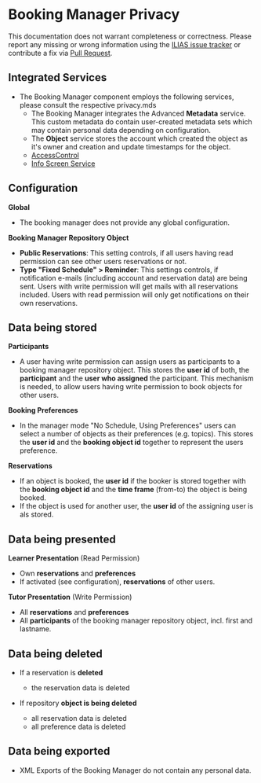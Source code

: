 # Booking Manager Privacy

This documentation does not warrant completeness or correctness. Please report any
missing or wrong information using the [ILIAS issue tracker](https://mantis.ilias.de)
or contribute a fix via [Pull Request](../../docs/development/contributing.md#pull-request-to-the-repositories).

## Integrated Services

- The Booking Manager component employs the following services, please consult the respective privacy.mds
    - The Booking Manager integrates the Advanced **Metadata** service. This custom metadata do contain user-created metadata sets which may contain personal data depending on configuration.
    - The **Object** service stores the account which created the
      object as it's owner and creation and update timestamps for the
      object.
    - [AccessControl](../../Services/AccessControl/PRIVACY.md)
    - [Info Screen Service](../../Services/InfoScreen/PRIVACY.md)

## Configuration

**Global**

  - The booking manager does not provide any global configuration.

**Booking Manager Repository Object**

  - **Public Reservations**: This setting controls, if all users having read permission can see other users reservations or not.
  - **Type "Fixed Schedule" > Reminder**: This settings controls, if notification e-mails (including account and reservation data) are being sent. Users with write permission will get mails with all reservations included. Users with read permission will only get notifications on their own reservations.

## Data being stored

**Participants**
- A user having write permission can assign users as participants to a booking manager repository object. This stores the **user id** of both, the **participant** and the **user who assigned** the participant. This mechanism is needed, to allow users having write permission to book objects for other users.

**Booking Preferences**
- In the manager mode "No Schedule, Using Preferences" users can select a number of objects as their preferences (e.g. topics). This stores the **user id** and the **booking object id** together to represent the users preference.

**Reservations**
- If an object is booked, the **user id** if the booker is stored together with the **booking object id** and the **time frame** (from-to) the object is being booked.
- If the object is used for another user, the **user id** of the assigning user is als stored.

## Data being presented

**Learner Presentation** (Read Permission)
- Own **reservations** and **preferences**
- If activated (see configuration), **reservations** of other users.

**Tutor Presentation** (Write Permission)
- All **reservations** and **preferences**
- All **participants** of the booking manager repository object, incl. first and lastname.

## Data being deleted

- If a reservation is **deleted**
  - the reservation data is deleted

- If repository **object is being deleted**
  - all reservation data is deleted
  - all preference data is deleted


## Data being exported

- XML Exports of the Booking Manager do not contain any personal data.